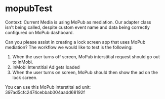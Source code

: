 # mopubTest

Context: Current Media is using MoPub as mediation. Our adapter class isn't being called, despite custom event name and data being correctly configured on MoPub dashboard.


Can you please assist in creating a lock screen app that uses MoPub mediation? The workflow we would like to test is the following:

1) When the user turns off screen, MoPub interstitial request should go out to InMobi. 
2) InMobi Interstitial Ad gets loaded
3) When the user turns on screen, MoPub should then show the ad on the lock screen. 

You can use this MoPub interstital ad unit: 397ad5cfc2474cebbab004aadd68192f
